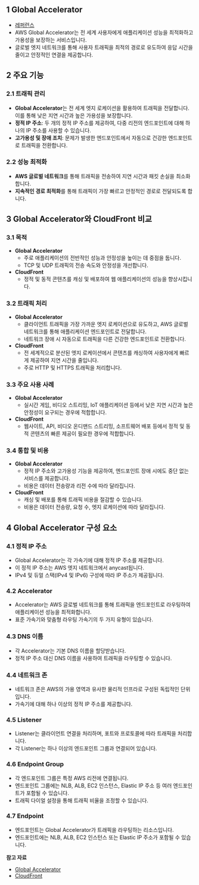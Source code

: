 ## 1 Global Accelerator

- [레퍼런스](https://docs.aws.amazon.com/global-accelerator/latest/dg/what-is-global-accelerator.html)
- AWS Global Accelerator는 전 세계 사용자에게 애플리케이션 성능을 최적화하고 가용성을 보장하는 서비스입니다.
- 글로벌 엣지 네트워크를 통해 사용자 트래픽을 최적의 경로로 유도하여 응답 시간을 줄이고 안정적인 연결을 제공합니다.



## 2 주요 기능

### 2.1 트래픽 관리

- **Global Accelerator**는 전 세계 엣지 로케이션을 활용하여 트래픽을 전달합니다. 이를 통해 낮은 지연 시간과 높은 가용성을 보장합니다.
- **정적 IP 주소**: 두 개의 정적 IP 주소를 제공하여, 다중 리전의 엔드포인트에 대해 하나의 IP 주소를 사용할 수 있습니다.
- **고가용성 및 장애 조치**: 문제가 발생한 엔드포인트에서 자동으로 건강한 엔드포인트로 트래픽을 전환합니다.



### 2.2 성능 최적화

- **AWS 글로벌 네트워크**를 통해 트래픽을 전송하여 지연 시간과 패킷 손실을 최소화합니다.
- **지속적인 경로 최적화**를 통해 트래픽이 가장 빠르고 안정적인 경로로 전달되도록 합니다.



## 3 Global Accelerator와 CloudFront 비교

### 3.1 목적

- **Global Accelerator**
    - 주로 애플리케이션의 전반적인 성능과 안정성을 높이는 데 중점을 둡니다.
    - TCP 및 UDP 트래픽의 전송 속도와 안정성을 개선합니다.
- **CloudFront**
    - 정적 및 동적 콘텐츠를 캐싱 및 배포하여 웹 애플리케이션의 성능을 향상시킵니다.



### 3.2 트래픽 처리

- **Global Accelerator**
    - 클라이언트 트래픽을 가장 가까운 엣지 로케이션으로 유도하고, AWS 글로벌 네트워크를 통해 애플리케이션 엔드포인트로 전달합니다.
    - 네트워크 장애 시 자동으로 트래픽을 다른 건강한 엔드포인트로 전환합니다.
- **CloudFront**
    - 전 세계적으로 분산된 엣지 로케이션에서 콘텐츠를 캐싱하여 사용자에게 빠르게 제공하여 지연 시간을 줄입니다.
    - 주로 HTTP 및 HTTPS 트래픽을 처리합니다.



### 3.3 주요 사용 사례

- **Global Accelerator**
    - 실시간 게임, 비디오 스트리밍, IoT 애플리케이션 등에서 낮은 지연 시간과 높은 안정성이 요구되는 경우에 적합합니다.
- **CloudFront**
    - 웹사이트, API, 비디오 온디맨드 스트리밍, 소프트웨어 배포 등에서 정적 및 동적 콘텐츠의 빠른 제공이 필요한 경우에 적합합니다.



### 3.4 통합 및 비용

- **Global Accelerator**
    - 정적 IP 주소와 고가용성 기능을 제공하여, 엔드포인트 장애 시에도 중단 없는 서비스를 제공합니다.
    - 비용은 데이터 전송량과 리전 수에 따라 달라집니다.
- **CloudFront**
    - 캐싱 및 배포를 통해 트래픽 비용을 절감할 수 있습니다.
    - 비용은 데이터 전송량, 요청 수, 엣지 로케이션에 따라 달라집니다.



## 4 Global Accelerator 구성 요소

### 4.1 정적 IP 주소

- Global Accelerator는 각 가속기에 대해 정적 IP 주소를 제공합니다.
- 이 정적 IP 주소는 AWS 엣지 네트워크에서 anycast됩니다.
- IPv4 및 듀얼 스택(IPv4 및 IPv6) 구성에 따라 IP 주소가 제공됩니다.



### 4.2 Accelerator

- Accelerator는 AWS 글로벌 네트워크를 통해 트래픽을 엔드포인트로 라우팅하여 애플리케이션 성능을 최적화합니다.
- 표준 가속기와 맞춤형 라우팅 가속기의 두 가지 유형이 있습니다.




### 4.3 DNS 이름

- 각 Accelerator는 기본 DNS 이름을 할당받습니다.
- 정적 IP 주소 대신 DNS 이름을 사용하여 트래픽을 라우팅할 수 있습니다.



### 4.4 네트워크 존

- 네트워크 존은 AWS의 가용 영역과 유사한 물리적 인프라로 구성된 독립적인 단위입니다.
- 가속기에 대해 하나 이상의 정적 IP 주소를 제공합니다.



### 4.5 Listener

- Listener는 클라이언트 연결을 처리하며, 포트와 프로토콜에 따라 트래픽을 처리합니다.
- 각 Listener는 하나 이상의 엔드포인트 그룹과 연결되어 있습니다.



### 4.6 Endpoint Group

- 각 엔드포인트 그룹은 특정 AWS 리전에 연결됩니다.
- 엔드포인트 그룹에는 NLB, ALB, EC2 인스턴스, Elastic IP 주소 등 여러 엔드포인트가 포함될 수 있습니다.
- 트래픽 다이얼 설정을 통해 트래픽 비율을 조정할 수 있습니다.



### 4.7 Endpoint

- 엔드포인트는 Global Accelerator가 트래픽을 라우팅하는 리소스입니다.
- 엔드포인트에는 NLB, ALB, EC2 인스턴스 또는 Elastic IP 주소가 포함될 수 있습니다.



**참고 자료**

- [Global Accelerator](https://docs.aws.amazon.com/global-accelerator/latest/dg/what-is-global-accelerator.html)
- [CloudFront](https://docs.aws.amazon.com/AmazonCloudFront/latest/DeveloperGuide/Introduction.html)